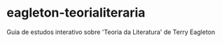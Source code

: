 # eagleton-teorialiteraria
Guia de estudos interativo sobre 'Teoria da Literatura' de Terry Eagleton
